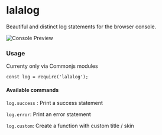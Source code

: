 # lalalog

Beautiful and distinct log statements for the browser console.

![Console Preview](https://i.imgur.com/2K6l32r.png)

### Usage
Currenty only via Commonjs modules

`const log = require('lalalog');`


#### Available commands
`log.success` : Print a success statement

`log.error`: Print an error statement

`log.custom`: Create a function with custom title / skin

